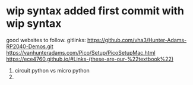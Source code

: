 # wip syntax added first commit with wip syntax

good websites to follow.
gitlinks: https://github.com/vha3/Hunter-Adams-RP2040-Demos.git
https://vanhunteradams.com/Pico/Setup/PicoSetupMac.html
https://ece4760.github.io/#Links-(these-are-our-%22textbook%22)

1. circuit python vs micro python
2. 
